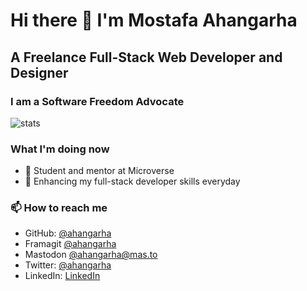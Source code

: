 # Hi there 👋 I'm Mostafa Ahangarha

## A Freelance Full-Stack Web Developer and Designer
### I am a Software Freedom Advocate

![stats](https://github-readme-stats.vercel.app/api?username=ahangarha&show_icons=true)

### What I'm doing now

- 🔭 Student and mentor at Microverse
- 🌱 Enhancing my full-stack developer skills everyday

### 📫 How to reach me

- GitHub: [@ahangarha](https://github.com/ahangarha)
- Framagit [@ahangarha](https://framagit.org/ahangarha/)
- Mastodon [@ahangarha@mas.to](https://mas.to/@ahangarha)
- Twitter: [@ahangarha](https://twitter.com/@ahangarha)
- LinkedIn: [LinkedIn](https://www.linkedin.com/in/ahangarha/)
